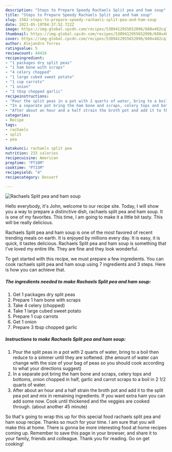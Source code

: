 ```yaml
---
description: "Steps to Prepare Speedy Rachaels Split pea and ham soup"
title: "Steps to Prepare Speedy Rachaels Split pea and ham soup"
slug: 1582-steps-to-prepare-speedy-rachaels-split-pea-and-ham-soup
date: 2021-05-19T04:37:52.722Z
image: https://img-global.cpcdn.com/recipes/5309412955652096/680x482cq70/rachaels-split-pea-and-ham-soup-recipe-main-photo.jpg
thumbnail: https://img-global.cpcdn.com/recipes/5309412955652096/680x482cq70/rachaels-split-pea-and-ham-soup-recipe-main-photo.jpg
cover: https://img-global.cpcdn.com/recipes/5309412955652096/680x482cq70/rachaels-split-pea-and-ham-soup-recipe-main-photo.jpg
author: Alejandro Torres
ratingvalue: 5
reviewcount: 44416
recipeingredient:
- "1 packages dry split peas"
- "1 ham bone with scraps"
- "4 celery chopped"
- "1 large cubed sweet potato"
- "1 cup carrots"
- "1 onion"
- "3 tbsp chopped garlic"
recipeinstructions:
- "Pour the split peas in a pot with 2 quarts of water, bring to a boil then reduce to a simmer until they are softened.  (the amount of water can change with the size of your bag of peas so you should cook according to what your directions suggest)"
- "In a separate pot bring the ham bone and scraps, celery tops and bottoms, onion chopped in half, garlic and carrot scraps to a boil in 2 1/2 quarts of water."
- "After about an hour and a half strain the broth pot and add it to the split pea pot and mix in remaining ingredients.  If you want extra ham you can add some now.  Cook until thickened and the veggies are cooked through.  (about another 45 minute)"
categories:
- Recipe
tags:
- rachaels
- split
- pea

katakunci: rachaels split pea 
nutrition: 233 calories
recipecuisine: American
preptime: "PT10M"
cooktime: "PT33M"
recipeyield: "4"
recipecategory: Dessert

---
```



![Rachaels Split pea and ham soup](https://img-global.cpcdn.com/recipes/5309412955652096/680x482cq70/rachaels-split-pea-and-ham-soup-recipe-main-photo.jpg)

Hello everybody, it's John, welcome to our recipe site. Today, I will show you a way to prepare a distinctive dish, rachaels split pea and ham soup. It is one of my favorites. This time, I am going to make it a little bit tasty. This will be really delicious.



Rachaels Split pea and ham soup is one of the most favored of recent trending meals on earth. It is enjoyed by millions every day. It is easy, it is quick, it tastes delicious. Rachaels Split pea and ham soup is something that I've loved my entire life. They are fine and they look wonderful.


To get started with this recipe, we must prepare a few ingredients. You can cook rachaels split pea and ham soup using 7 ingredients and 3 steps. Here is how you can achieve that.

<!--inarticleads1-->

##### The ingredients needed to make Rachaels Split pea and ham soup:

1. Get 1 packages dry split peas
1. Prepare 1 ham bone with scraps
1. Take 4 celery (chopped)
1. Take 1 large cubed sweet potato
1. Prepare 1 cup carrots
1. Get 1 onion
1. Prepare 3 tbsp chopped garlic




<!--inarticleads2-->

##### Instructions to make Rachaels Split pea and ham soup:

1. Pour the split peas in a pot with 2 quarts of water, bring to a boil then reduce to a simmer until they are softened.  (the amount of water can change with the size of your bag of peas so you should cook according to what your directions suggest)
1. In a separate pot bring the ham bone and scraps, celery tops and bottoms, onion chopped in half, garlic and carrot scraps to a boil in 2 1/2 quarts of water.
1. After about an hour and a half strain the broth pot and add it to the split pea pot and mix in remaining ingredients.  If you want extra ham you can add some now.  Cook until thickened and the veggies are cooked through.  (about another 45 minute)




So that's going to wrap this up for this special food rachaels split pea and ham soup recipe. Thanks so much for your time. I am sure that you will make this at home. There is gonna be more interesting food at home recipes coming up. Remember to save this page in your browser, and share it to your family, friends and colleague. Thank you for reading. Go on get cooking!
